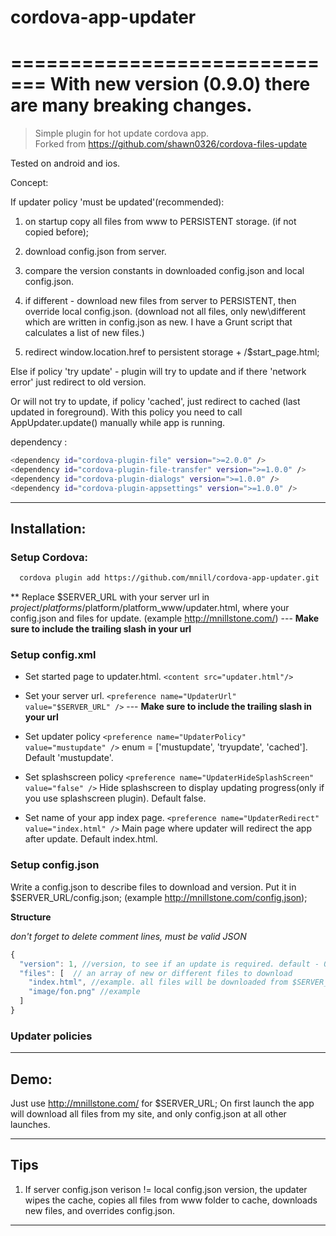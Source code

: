 # cordova-app-updater
=============================
With new version (0.9.0) there are many breaking changes.
=============================

> Simple plugin for hot update cordova app.  
> Forked from https://github.com/shawn0326/cordova-files-update

Tested on android and ios.


Concept:

If updater policy 'must be updated'(recommended):

1. on startup copy all files from www to PERSISTENT storage. (if not copied before);

2. download config.json from server.

3. compare the version constants in downloaded config.json and local config.json.

4. if different - download new files from server to PERSISTENT, then override local config.json.
(download not all files, only new\different which are written in config.json as new. I have a Grunt script that calculates a list of new files.)

5. redirect window.location.href to persistent storage + /$start_page.html;

Else if policy 'try update' - plugin will try to update and if there 'network error' just redirect to old version.

Or will not try to update, if policy 'cached', just redirect to cached (last updated in foreground). With this policy you need to call AppUpdater.update() manually while app is running.

dependency :
```bash
<dependency id="cordova-plugin-file" version=">=2.0.0" />
<dependency id="cordova-plugin-file-transfer" version=">=1.0.0" />
<dependency id="cordova-plugin-dialogs" version=">=1.0.0" />
<dependency id="cordova-plugin-appsettings" version=">=1.0.0" />
```

 --------------------------------------------------------------------------------  
## Installation:
### Setup Cordova:

```bash
  cordova plugin add https://github.com/mnill/cordova-app-updater.git
```

**
Replace $SERVER_URL with your server url in $project/platforms/$platform/platform_www/updater.html, where your config.json and files for update. (example http://mnillstone.com/) --- **Make sure to include the trailing slash in your url**

### Setup config.xml

* Set started page to updater.html. ```<content src="updater.html"/>```

* Set your server url. ```<preference name="UpdaterUrl" value="$SERVER_URL" />```
--- **Make sure to include the trailing slash in your url**

* Set updater policy ```<preference name="UpdaterPolicy" value="mustupdate" />``` enum = ['mustupdate', 'tryupdate', 'cached']. Default 'mustupdate'.

* Set splashscreen policy ```<preference name="UpdaterHideSplashScreen" value="false" />``` Hide splashscreen to display updating progress(only if you use splashscreen plugin). Default false.

* Set name of your app index page. ```<preference name="UpdaterRedirect" value="index.html" />``` Main page where updater will redirect the app after update. Default index.html.


### Setup config.json
Write a config.json to describe files to download and version. Put it in $SERVER_URL/config.json; (example http://mnillstone.com/config.json);

**Structure**

*don't forget to delete comment lines, must be valid JSON*
```javascript
{
  "version": 1, //version, to see if an update is required. default - 0
  "files": [  // an array of new or different files to download
    "index.html", //example. all files will be downloaded from $SERVER_URL/$this_path
    "image/fon.png" //example
  ]
}
```

### Updater policies


--------------------------------------------------------------------------------  
## Demo:
Just use http://mnillstone.com/ for $SERVER_URL; On first launch the app will download all files from my site, and only config.json at all other launches.

 --------------------------------------------------------------------------------  
## Tips  
1) If server config.json verison != local config.json version, the updater wipes the cache, copies all files from www folder to cache, downloads new files, and overrides config.json.

--------------------------------------------------------------------------------  
